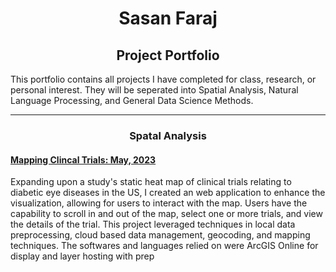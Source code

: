 <h1 align="center">Sasan Faraj</h1>
<h2 align="center">Project Portfolio</h2>

<p align="Left">
  This portfolio contains all projects I have completed for class, research, or personal interest. They will be seperated into Spatial Analysis, Natural Language Processing, and General Data Science Methods. 
</p>

___

<h3 align ="Center"> Spatal Analysis </h3>

<h4 align = "left"> <a href="https://experience.arcgis.com/experience/eed2f63af3fc40b7ba93b327e2ac44a2">Mapping Clincal Trials: May, 2023</a>  </h4>
<p align = "left">
  Expanding upon a study's static heat map of clinical trials relating to diabetic eye diseases in the US, I created an web application to enhance the visualization, allowing for users to interact with the map. Users have the capability to scroll in and out of the map, select one or more trials, and view the details of the trial. 
  This project leveraged techniques in local data preprocessing, cloud based data management, geocoding, and mapping techniques. The softwares and languages relied on were ArcGIS Online for display and layer hosting with prep
